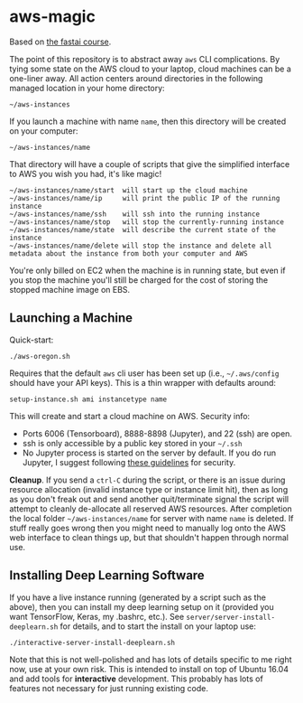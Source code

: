 # aws-magic

Based on [the fastai course](https://github.com/fastai/courses/tree/master/setup).

The point of this repository is to abstract away `aws` CLI complications. By tying some state on the AWS cloud to your laptop, cloud machines can be a one-liner away. All action centers around directories in the following managed location in your home directory:

    ~/aws-instances
    
If you launch a machine with name `name`, then this directory will be created on your computer:

    ~/aws-instances/name
    
That directory will have a couple of scripts that give the simplified interface to AWS you wish you had, it's like magic!

    ~/aws-instances/name/start  will start up the cloud machine
    ~/aws-instances/name/ip     will print the public IP of the running instance
    ~/aws-instances/name/ssh    will ssh into the running instance
    ~/aws-instances/name/stop   will stop the currently-running instance
    ~/aws-instances/name/state  will describe the current state of the instance
    ~/aws-instances/name/delete will stop the instance and delete all metadata about the instance from both your computer and AWS
    
You're only billed on EC2 when the machine is in running state, but even if you stop the machine you'll still be charged for the cost of storing the stopped machine image on EBS.

## Launching a Machine

Quick-start:
    
    ./aws-oregon.sh
    
Requires that the default `aws` cli user has been set up (i.e., `~/.aws/config` should have your API keys). This is a thin wrapper with defaults around:

    setup-instance.sh ami instancetype name
    
This will create and start a cloud machine on AWS. Security info:

* Ports 6006 (Tensorboard), 8888-8898 (Jupyter), and 22 (ssh) are open.
* ssh is only accessible by a public key stored in your `~/.ssh`
* No Jupyter process is started on the server by default. If you do run Jupyter, I suggest following [these guidelines](http://jupyter-notebook.readthedocs.io/en/latest/public_server.html) for security.

**Cleanup**. If you send a `ctrl-C` during the script, or there is an issue during resource allocation (invalid instance type or instance limit hit), then as long as you don't freak out and send another quit/terminate signal the script will attempt to cleanly de-allocate all reserved AWS resources. After completion the local folder `~/aws-instances/name` for server with name `name` is deleted. If stuff really goes wrong then you might need to manually log onto the AWS web interface to clean things up, but that shouldn't happen through normal use.

## Installing Deep Learning Software

If you have a live instance running (generated by a script such as the above), then you can install my deep learning setup on it (provided you want TensorFlow, Keras, my .bashrc, etc.). See `server/server-install-deeplearn.sh` for details, and to start the install on your laptop use:

    ./interactive-server-install-deeplearn.sh

Note that this is not well-polished and has lots of details specific to me right now, use at your own risk. This is intended to install on top of Ubuntu 16.04 and add tools for **interactive** development. This probably has lots of features not necessary for just running existing code.
